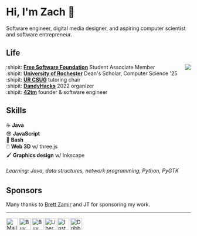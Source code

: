 Hi, I'm Zach :wave:
===================

Software engineer, digital media designer, and aspiring computer scientist and
software entrepreneur.

Life
----

<img align="right" src="img/scene.png">

:shipit: [**Free Software Foundation**][fsf] Student Associate Member  
:shipit: [**University of Rochester**][ur] Dean's Scholar, Computer Science '25  
:shipit: [**UR CSUG**][csug] tutoring chair  
:shipit: [**DandyHacks**][dandyhacks] 2022 organizer  
:shipit: [**42tm**][42tm] founder & software engineer

[fsf]:  https://fsf.org
[ur]: https://rochester.edu
[csug]: https://ur-csug.org
[dandyhacks]: https://dandyhacks.net
[42tm]: https://github.com/42tm

Skills
------

:coffee:         **Java**  
:sunglasses:     **JavaScript**  
:ox:             **Bash**  
:computer_mouse: **Web 3D** w/ three.js  
:paintbrush:     **Graphics design** w/ Inkscape

###### Learning: Java, data structures, network programming, Python, PyGTK

Sponsors
--------

[brettz9]: http://brett-zamir.me

Many thanks to [Brett Zamir][brettz9] and JT for sponsoring my work.

- - -

<!--<a href="https://novakcgx.me">
    <img height="32" align="left" alt="Website" src="img/icons/personal.png" />
</a>-->

<a href="mailto:cszach@proton.me">
    <img height="32" align="left" alt="Mail" src="img/icons/protonmail.png" />
</a>

<a href="https://paypal.me/dnguy38">
    <img height="32" align="left" alt="Buy Me a Coffee" src="img/icons/paypal.png" />
</a>

<a href="https://www.buymeacoffee.com/cszach">
    <img height="32" align="left" alt="Buy Me a Coffee" src="img/icons/buymeacoffee.png" />
</a>

<a href="https://liberapay.com/cszach">
    <img height="32" align="left" alt="Liberapay" src="img/icons/liberapay.png" />
</a>

<a href="https://www.instagram.com/thechonkypenguin">
    <img height="32" align="left" alt="Instagram" src="img/icons/instagram.png" />
</a>

<a href="https://dribbble.com/cszach">
    <img height="32" align="left" alt="Dribbble" src="img/icons/dribbble.png" />
</a>
